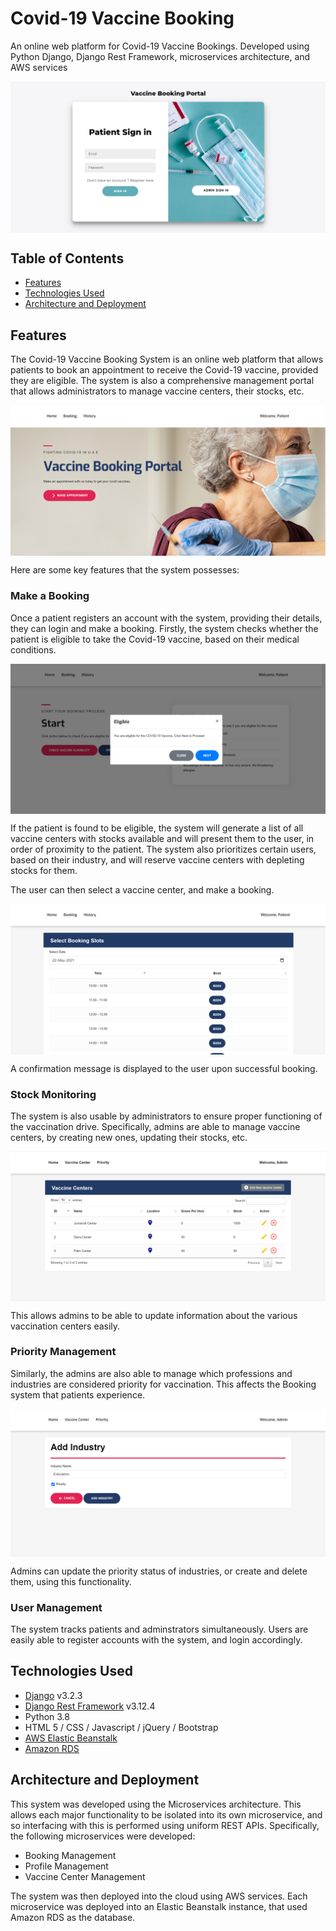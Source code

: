 # Covid-19 Vaccine Booking

An online web platform for Covid-19 Vaccine Bookings. Developed using Python Django, Django Rest Framework, microservices architecture, and AWS services

<p align="center"> <img align="center" src=https://github.com/dhritix1999/Covid19-Vaccine-Booking/blob/main/screenshots/login.png></p>


## Table of Contents
* [Features](#features)
* [Technologies Used](#technologies-used)
* [Architecture and Deployment](#architecture-and-deployment)


## Features

The Covid-19 Vaccine Booking System is an online web platform that allows patients to book an appointment to receive the Covid-19 vaccine, provided they are eligible. The system is also a comprehensive management portal that allows administrators to manage vaccine centers, their stocks, etc.

<p align="center"> <img align="center" src=https://github.com/dhritix1999/Covid19-Vaccine-Booking/blob/main/screenshots/homepage.png></p>


Here are some key features that the system possesses:

### Make a Booking

Once a patient registers an account with the system, providing their details, they can login and make a booking. Firstly, the system checks whether the patient is eligible to take the Covid-19 vaccine, based on their medical conditions.

<p align="center"> <img align="center" src=https://github.com/dhritix1999/Covid19-Vaccine-Booking/blob/main/screenshots/eligibility.png></p>

If the patient is found to be eligible, the system will generate a list of all vaccine centers with stocks available and will present them to the user, in order of proximity to the patient. The system also prioritizes certain users, based on their industry, and will reserve vaccine centers with depleting stocks for them.

The user can then select a vaccine center, and make a booking.

<p align="center"> <img align="center" src=https://github.com/dhritix1999/Covid19-Vaccine-Booking/blob/main/screenshots/slots.png></p>

A confirmation message is displayed to the user upon successful booking.

### Stock Monitoring

The system is also usable by administrators to ensure proper functioning of the vaccination drive. Specifically, admins are able to manage vaccine centers, by creating new ones, updating their stocks, etc.

<p align="center"> <img align="center" src=https://github.com/dhritix1999/Covid19-Vaccine-Booking/blob/main/screenshots/centers.png></p>

This allows admins to be able to update information about the various vaccination centers easily.

### Priority Management

Similarly, the admins are also able to manage which professions and industries are considered priority for vaccination. This affects the Booking system that patients experience.

<p align="center"> <img align="center" src=https://github.com/dhritix1999/Covid19-Vaccine-Booking/blob/main/screenshots/industry.png></p>

Admins can update the priority status of industries, or create and delete them, using this functionality.

### User Management

The system tracks patients and adminstrators simultaneously. Users are easily able to register accounts with the system, and login accordingly.


## Technologies Used
* [Django](https://www.djangoproject.com/) v3.2.3
* [Django Rest Framework](https://www.django-rest-framework.org/) v3.12.4
* Python 3.8
* HTML 5 / CSS / Javascript / jQuery / Bootstrap
* [AWS Elastic Beanstalk](https://aws.amazon.com/elasticbeanstalk/)
* [Amazon RDS](https://aws.amazon.com/rds/)

## Architecture and Deployment

This system was developed using the Microservices architecture. This allows each major functionality to be isolated into its own microservice, and so interfacing with this is performed using uniform REST APIs. Specifically, the following microservices were developed:

* Booking Management
* Profile Management
* Vaccine Center Management

The system was then deployed into the cloud using AWS services. Each microservice was deployed into an Elastic Beanstalk instance, that used Amazon RDS as the database.
